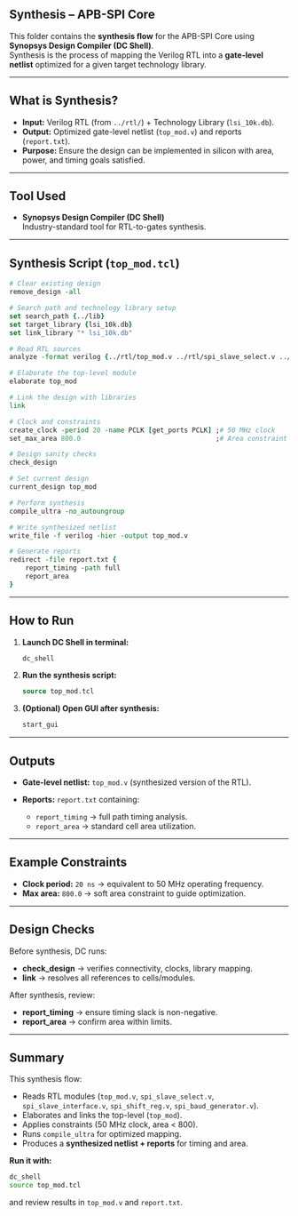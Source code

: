 ##  Synthesis – APB-SPI Core

This folder contains the **synthesis flow** for the APB-SPI Core using **Synopsys Design Compiler (DC Shell)**.  
Synthesis is the process of mapping the Verilog RTL into a **gate-level netlist** optimized for a given target technology library.

---

##  What is Synthesis?

- **Input:** Verilog RTL (from `../rtl/`) + Technology Library (`lsi_10k.db`).  
- **Output:** Optimized gate-level netlist (`top_mod.v`) and reports (`report.txt`).  
- **Purpose:** Ensure the design can be implemented in silicon with area, power, and timing goals satisfied.

---

##  Tool Used

- **Synopsys Design Compiler (DC Shell)**  
Industry-standard tool for RTL-to-gates synthesis.

---

##  Synthesis Script (`top_mod.tcl`)

```tcl
# Clear existing design
remove_design -all

# Search path and technology library setup
set search_path {../lib}
set target_library {lsi_10k.db}
set link_library "* lsi_10k.db"

# Read RTL sources
analyze -format verilog {../rtl/top_mod.v ../rtl/spi_slave_select.v ../rtl/spi_slave_interface.v ../rtl/spi_shift_reg.v ../rtl/spi_baud_generator.v}

# Elaborate the top-level module
elaborate top_mod

# Link the design with libraries
link 

# Clock and constraints
create_clock -period 20 -name PCLK [get_ports PCLK] ;# 50 MHz clock
set_max_area 800.0                                  ;# Area constraint

# Design sanity checks
check_design

# Set current design
current_design top_mod

# Perform synthesis
compile_ultra -no_autoungroup

# Write synthesized netlist
write_file -f verilog -hier -output top_mod.v

# Generate reports
redirect -file report.txt {
	report_timing -path full
	report_area
}
````

---

##  How to Run

1. **Launch DC Shell in terminal:**

   ```bash
   dc_shell
   ```

2. **Run the synthesis script:**

   ```tcl
   source top_mod.tcl
   ```

3. **(Optional) Open GUI after synthesis:**

   ```tcl
   start_gui
   ```

---

##  Outputs

* **Gate-level netlist:**
  `top_mod.v` (synthesized version of the RTL).

* **Reports:**
  `report.txt` containing:

  * `report_timing` → full path timing analysis.
  * `report_area` → standard cell area utilization.

---

##  Example Constraints

* **Clock period:** `20 ns` → equivalent to 50 MHz operating frequency.
* **Max area:** `800.0` → soft area constraint to guide optimization.

---

##  Design Checks

Before synthesis, DC runs:

* **check_design** → verifies connectivity, clocks, library mapping.
* **link** → resolves all references to cells/modules.

After synthesis, review:

* **report_timing** → ensure timing slack is non-negative.
* **report_area** → confirm area within limits.

---

##  Summary

This synthesis flow:

* Reads RTL modules (`top_mod.v`, `spi_slave_select.v`, `spi_slave_interface.v`, `spi_shift_reg.v`, `spi_baud_generator.v`).
* Elaborates and links the top-level (`top_mod`).
* Applies constraints (50 MHz clock, area < 800).
* Runs `compile_ultra` for optimized mapping.
* Produces a **synthesized netlist + reports** for timing and area.

**Run it with:**

```bash
dc_shell
source top_mod.tcl
```

and review results in `top_mod.v` and `report.txt`.

```

